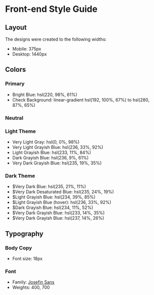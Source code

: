 # Front-end Style Guide

## Layout

The designs were created to the following widths:

- Mobile: 375px
- Desktop: 1440px

## Colors

### Primary

- Bright Blue: hsl(220, 98%, 61%)
- Check Background: linear-gradient hsl(192, 100%, 67%) to hsl(280, 87%, 65%)

### Neutral

### Light Theme

- Very Light Gray: hsl(0, 0%, 98%)
- Very Light Grayish Blue: hsl(236, 33%, 92%)
- Light Grayish Blue: hsl(233, 11%, 84%)
- Dark Grayish Blue: hsl(236, 9%, 61%)
- Very Dark Grayish Blue: hsl(235, 19%, 35%)

### Dark Theme

- $Very Dark Blue: hsl(235, 21%, 11%)
- $Very Dark Desaturated Blue: hsl(235, 24%, 19%)
- $Light Grayish Blue: hsl(234, 39%, 85%)
- $Light Grayish Blue (hover): hsl(236, 33%, 92%)
- $Dark Grayish Blue: hsl(234, 11%, 52%)
- $Very Dark Grayish Blue: hsl(233, 14%, 35%)
- $Very Dark Grayish Blue: hsl(237, 14%, 26%)

## Typography

### Body Copy

- Font size: 18px

### Font

- Family: [Josefin Sans](https://fonts.google.com/specimen/Josefin+Sans)
- Weights: 400, 700
